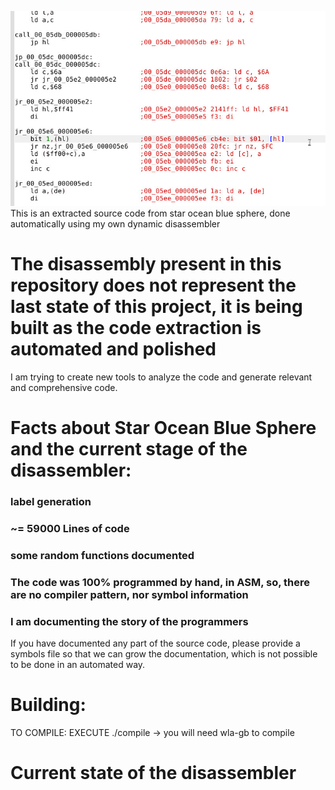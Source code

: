 ![](asm.jpg)
This is an extracted source code from star ocean blue sphere, done automatically using my own dynamic disassembler

# The disassembly present in this repository does not represent the last state of this project, it is being built as the code extraction is automated and polished

I am trying to create new tools to analyze the code and generate relevant and comprehensive code.

# Facts about Star Ocean Blue Sphere and the current stage of the disassembler:
### label generation
### ~= 59000 Lines of code
### some random functions documented
### The code was 100% programmed by hand, in ASM, so, there are no compiler pattern, nor symbol information
### I am documenting the story of the programmers

If you have documented any part of the source code, please provide a symbols file so that we can grow the documentation, which is not possible to be done in an automated way.

# Building:
TO COMPILE: EXECUTE ./compile -> you will need wla-gb to compile

# Current state of the disassembler


